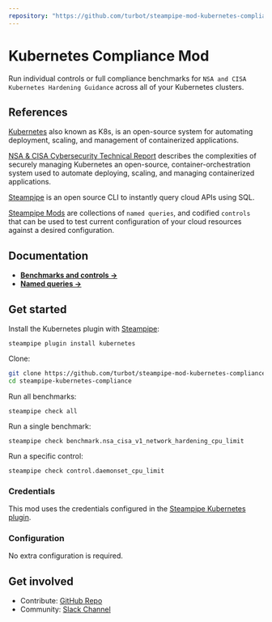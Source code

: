 ```yaml
---
repository: "https://github.com/turbot/steampipe-mod-kubernetes-compliance.git"
---
```


# Kubernetes Compliance Mod

Run individual controls or full compliance benchmarks for `NSA and CISA Kubernetes Hardening Guidance` across all of your Kubernetes clusters.

## References

[Kubernetes](https://kubernetes.io/) also known as K8s, is an open-source system for automating deployment, scaling, and management of containerized applications.

[NSA & CISA Cybersecurity Technical Report](https://media.defense.gov/2021/Aug/03/2002820425/-1/-1/1/CTR_KUBERNETES%20HARDENING%20GUIDANCE.PDF) describes the complexities of securely managing Kubernetes an open-source, container-orchestration system used to automate deploying, scaling, and managing containerized applications.

[Steampipe](https://steampipe.io) is an open source CLI to instantly query cloud APIs using SQL.

[Steampipe Mods](https://steampipe.io/docs/reference/mod-resources#mod) are collections of `named queries`, and codified `controls` that can be used to test current configuration of your cloud resources against a desired configuration.

## Documentation

- **[Benchmarks and controls →](https://hub.steampipe.io/mods/turbot/kubernetes_compliance/controls)**
- **[Named queries →](https://hub.steampipe.io/mods/turbot/kubernetes_compliance/queries)**

## Get started

Install the Kubernetes plugin with [Steampipe](https://steampipe.io):

```shell
steampipe plugin install kubernetes
```

Clone:

```sh
git clone https://github.com/turbot/steampipe-mod-kubernetes-compliance.git
cd steampipe-kubernetes-compliance
```

Run all benchmarks:

```shell
steampipe check all
```

Run a single benchmark:

```shell
steampipe check benchmark.nsa_cisa_v1_network_hardening_cpu_limit
```

Run a specific control:

```shell
steampipe check control.daemonset_cpu_limit
```

### Credentials

This mod uses the credentials configured in the [Steampipe Kubernetes plugin](https://hub.steampipe.io/plugins/turbot/kubernetes).

### Configuration

No extra configuration is required.

## Get involved

- Contribute: [GitHub Repo](https://github.com/turbot/steampipe-mod-kubernetes-compliance)
- Community: [Slack Channel](https://join.slack.com/t/steampipe/shared_invite/zt-oij778tv-lYyRTWOTMQYBVAbtPSWs3g)
